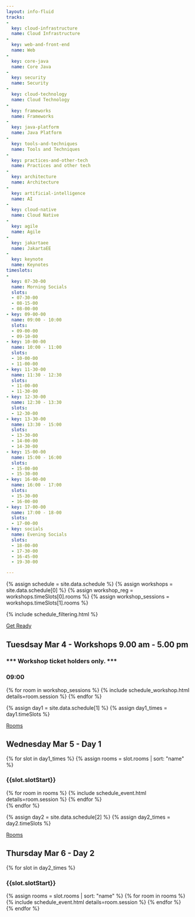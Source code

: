 ```yaml
---
layout: info-fluid
tracks:
- 
  key: cloud-infrastructure
  name: Cloud Infrastructure
- 
  key: web-and-front-end
  name: Web 
- 
  key: core-java
  name: Core Java
- 
  key: security
  name: Security
- 
  key: cloud-technology
  name: Cloud Technology
- 
  key: frameworks
  name: Frameworks
- 
  key: java-platform
  name: Java Platform
- 
  key: tools-and-techniques
  name: Tools and Techniques
- 
  key: practices-and-other-tech
  name: Practices and other tech
- 
  key: architecture
  name: Architecture  
- 
  key: artificial-intelligence
  name: AI
-
  key: cloud-native
  name: Cloud Native
- 
  key: agile
  name: Agile
-
  key: jakartaee
  name: JakartaEE
- 
  key: keynote
  name: Keynotes         
timeslots:  
- 
  key: 07-30-00
  name: Morning Socials
  slots:
  - 07-30-00
  - 08-15-00
  - 08-00-00
- key: 09-00-00
  name: 09:00 - 10:00
  slots:
  - 09-00-00
  - 09-10-00
- key: 10-00-00
  name: 10:00 - 11:00
  slots:
  - 10-00-00
  - 11-00-00
- key: 11-30-00
  name: 11:30 - 12:30
  slots: 
  - 11-00-00
  - 11-30-00
- key: 12-30-00
  name: 12:30 - 13:30
  slots: 
  - 12-30-00
- key: 13-30-00
  name: 13:30 - 15:00
  slots: 
  - 13-30-00
  - 14-00-00
  - 14-30-00
- key: 15-00-00
  name: 15:00 - 16:00
  slots: 
  - 15-00-00
  - 15-30-00
- key: 16-00-00
  name: 16:00 - 17:00
  slots: 
  - 15-30-00
  - 16-00-00
- key: 17-00-00
  name: 17:00 - 18-00
  slots:
  - 17-00-00
- key: socials
  name: Evening Socials
  slots: 
  - 18-00-00
  - 17-30-00
  - 16-45-00
  - 19-30-00

---
```



{% assign schedule = site.data.schedule %}
{% assign workshops = site.data.schedule[0] %}
{% assign workshop_reg = workshops.timeSlots[0].rooms %}
{% assign workshop_sessions = workshops.timeSlots[1].rooms %}

{% include schedule_filtering.html %}

<div class="row new-day apr09">
  <div class="col-xs-12">
      <div class="col-xs-12 box no-print pull-right" style="margin-top:1em">
        <div class="ribbon">
            <span><a href="/workshopinstructions">Get Ready</a></span>
        </div>
        <div>
          <h2 class="day "> Tuesdsay Mar 4 - Workshops 9.00 am - 5.00 pm </h2>
          <h3>*** Workshop ticket holders only. ***</h3>
        </div>  
        <div class="until09">
          <h3>09:00</h3>
          {% for room in workshop_sessions %}
            {% include schedule_workshop.html details=room.session %}
          {% endfor %}
        </div>
      </div>
  </div>    
</div>

{% assign day1 = site.data.schedule[1] %}
{% assign day1_times = day1.timeSlots %}
<div class="row new-day mar4">
  <div class="col-xs-12">
      <div class="col-xs-12 box no-print pull-right" style="margin-top:1em">
        <div class="ribbon">
            <span><a href="/gwcc_map.pdf">Rooms</a></span>
        </div>
        <div>
          <h2 class="day "> Wednesday Mar 5 - Day 1 </h2>
        </div>
        {% for slot in day1_times %}
        {% assign rooms = slot.rooms | sort: "name" %}
        <div class="{{slot.slotStart | slugify}}">
          <h3>{{slot.slotStart}}</h3>
          {% for room in rooms %}
            {% include schedule_event.html details=room.session %}
          {% endfor %}
        </div>
        {% endfor %}
      </div>
  </div>    
</div>

{% assign day2 = site.data.schedule[2] %}
{% assign day2_times = day2.timeSlots %}
<div class="row new-day apr11">
  <div class="col-xs-12">
      <div class="col-xs-12 box no-print pull-right" style="margin-top:1em">
        <div class="ribbon">
            <span><a href="/gwcc_map.pdf">Rooms</a></span>
        </div>
        <div>
          <h2 class="day "> Thursday Mar 6 - Day 2 </h2>
        </div>
        {% for slot in day2_times %}
        <div class="{{slot.slotStart | slugify}}">
          <h3>{{slot.slotStart}}</h3>
          {% assign rooms = slot.rooms | sort: "name" %}
          {% for room in rooms %}
            {% include schedule_event.html details=room.session %}
          {% endfor %}
        </div>
        {% endfor %}
      </div>
  </div>    
</div>

